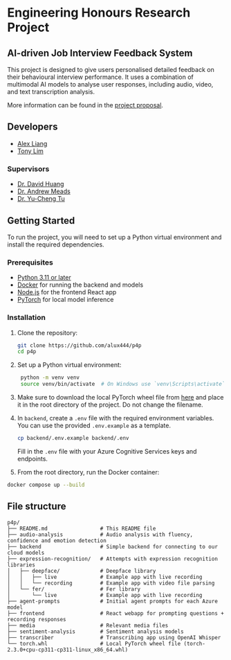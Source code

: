 # Engineering Honours Research Project

## AI-driven Job Interview Feedback System

This project is designed to give users personalised detailed feedback on their behavioural interview performance. It uses a combination of multimodal AI models to analyse user responses, including audio, video, and text transcription analysis.

More information can be found in the [project proposal](https://part4project.foe.auckland.ac.nz/home/project/detail/5673/).

## Developers

- [Alex Liang](https://github.com/alux444)
- [Tony Lim](https://github.com/tonylxm)

### Supervisors

- [Dr. David Huang](https://profiles.auckland.ac.nz/david-huang)
- [Dr. Andrew Meads](https://profiles.auckland.ac.nz/andrew-meads)
- [Dr. Yu-Cheng Tu](https://profiles.auckland.ac.nz/yu-cheng-tu)

## Getting Started

To run the project, you will need to set up a Python virtual environment and install the required dependencies.

### Prerequisites

- [Python 3.11 or later](https://www.python.org/downloads/)
- [Docker](https://www.docker.com/products/docker-desktop) for running the backend and models
- [Node.js](https://nodejs.org/en/download/) for the frontend React app
- [PyTorch](https://download.pytorch.org/whl/cpu/torch-2.3.0%2Bcpu-cp311-cp311-linux_x86_64.whl) for local model inference

### Installation

1. Clone the repository:

   ```bash
   git clone https://github.com/alux444/p4p
   cd p4p
   ```

2. Set up a Python virtual environment:

   ```bash
    python -m venv venv
    source venv/bin/activate  # On Windows use `venv\Scripts\activate`
   ```

3. Make sure to download the local PyTorch wheel file from [here](https://download.pytorch.org/whl/cpu/torch-2.3.0%2Bcpu-cp311-cp311-linux_x86_64.whl) and place it in the root directory of the project. Do not change the filename.

4. In `backend`, create a `.env` file with the required environment variables. You can use the provided `.env.example` as a template.

   ```bash
   cp backend/.env.example backend/.env
   ```

   Fill in the `.env` file with your Azure Cognitive Services keys and endpoints.

5. From the root directory, run the Docker container:
```bash
docker compose up --build
````

## File structure

```
p4p/
├── README.md                 # This README file
├── audio-analysis            # Audio analysis with fluency, confidence and emotion detection
├── backend                   # Simple backend for connecting to our cloud models
├── expression-recognition/   # Attempts with expression recognition libraries
│   ├── deepface/             # Deepface library
│   │   ├── live              # Example app with live recording
│   │   └── recording         # Example app with video file parsing
│   └── fer/                  # Fer library
│       └── live              # Example app with live recording
├── agent-prompts             # Initial agent prompts for each Azure model
├── frontend                  # React webapp for prompting questions + recording responses
├── media                     # Relevant media files
├── sentiment-analysis        # Sentiment analysis models
├── transcriber               # Transcribing app using OpenAI Whisper
└── torch.whl                 # Local PyTorch wheel file (torch-2.3.0+cpu-cp311-cp311-linux_x86_64.whl)
```
